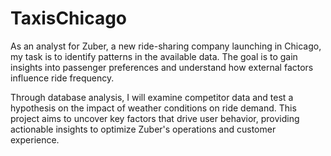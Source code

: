 # TaxisChicago

As an analyst for Zuber, a new ride-sharing company launching in Chicago, my task is to identify patterns in the available data. The goal is to gain insights into passenger preferences and understand how external factors influence ride frequency.

Through database analysis, I will examine competitor data and test a hypothesis on the impact of weather conditions on ride demand. This project aims to uncover key factors that drive user behavior, providing actionable insights to optimize Zuber's operations and customer experience.
